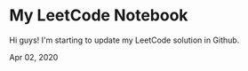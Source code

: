 # My LeetCode Notebook

Hi guys! I'm starting to update my LeetCode solution in Github.

Apr 02, 2020
